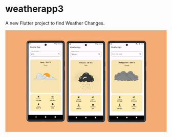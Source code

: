 # weatherapp3

A new Flutter project to find Weather Changes.

![Weather UI](https://raw.githubusercontent.com/ihsan7770/weatherapp/c7d60c4095d4398c4d1cf2a7ac24ea25d0d6089c/wethar.png)
